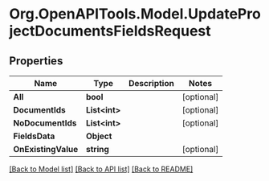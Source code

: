 
# Org.OpenAPITools.Model.UpdateProjectDocumentsFieldsRequest

## Properties

Name | Type | Description | Notes
------------ | ------------- | ------------- | -------------
**All** | **bool** |  | [optional] 
**DocumentIds** | **List&lt;int&gt;** |  | [optional] 
**NoDocumentIds** | **List&lt;int&gt;** |  | [optional] 
**FieldsData** | **Object** |  | 
**OnExistingValue** | **string** |  | [optional] 

[[Back to Model list]](../README.md#documentation-for-models)
[[Back to API list]](../README.md#documentation-for-api-endpoints)
[[Back to README]](../README.md)

